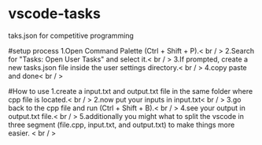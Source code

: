 # vscode-tasks
taks.json for competitive programming

#setup process
1.Open Command Palette (Ctrl + Shift + P).< br / >
2.Search for "Tasks: Open User Tasks" and select it.< br / >
3.If prompted, create a new tasks.json file inside the user settings directory.< br / >
4.copy paste and done< br / >

#How to use 
1.create a input.txt and output.txt file in the same folder where cpp file is located.< br / >
2.now put your inputs in input.txt< br / >
3.go back to the cpp file and run (Ctrl + Shift + B).< br / >
4.see your output in output.txt file.< br / >
5.additionally you might what to split the vscode in three segment (file.cpp, input.txt, and output.txt) to make things more easier. < br / >
